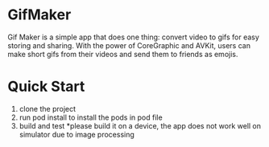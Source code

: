 # GifMaker
Gif Maker is a simple app that does one thing: convert video to gifs for easy storing and sharing. With the power of CoreGraphic and AVKit, users can make short gifs from their videos and send them to friends as emojis.

# Quick Start
1. clone the project
2. run pod install to install the pods in pod file
3. build and test *please build it on a device, the app does not work well on simulator due to image processing
